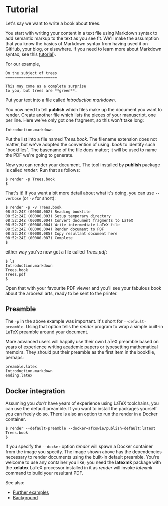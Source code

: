 Tutorial
========

Let's say we want to write a book about trees.

You start with writing your content in a text file using Markdown syntax to
add semantic markup to the text as you see fit. We'll make the assumption
that you know the basics of Markdown syntax from having used it on GitHub,
your blog, or elsewhere. If you need to learn more about Markdown syntax,
see this [tutorial](https://commonmark.org/help/)).

For our example,

```text
On the subject of trees
=======================

This may come as a complete surprise
to you, but trees are **green**.

```

Put your text into a file called _Introduction.markdown_.

You now need to tell **publish** which files make up the document you want
to render. Create another file which lists the pieces of your manuscript,
one per line. Here we've only got one fragment, so this won't take long:

```text
Introduction.markdown
```

Put the list into a file named _Trees.book_. The filename extension does
not matter, but we've adopted the convention of using _.book_ to identify
such "bookfiles". The basename of the file _does_ matter; it will be used
to name the PDF we're going to generate.

Now you can render your document. The tool installed by **publish** package
is called _render_. Run that as follows:

```shell
$ render -p Trees.book
$
```

That's it! If you want a bit more detail about what it's doing, you can use
`--verbose` (or `-v` for short):

```shell
$ render -p -v Trees.book
08:52:24Z (00000.002) Reading bookfile
08:52:24Z (00000.003) Setup temporary directory
08:52:24Z (00000.004) Convert document fragments to LaTeX
08:52:24Z (00000.004) Write intermediate LaTeX file
08:52:24Z (00000.004) Render document to PDF
08:52:24Z (00000.085) Copy resultant document here
08:52:24Z (00000.087) Complete
$
```

either way you've now got a file called _Trees.pdf_:

```
$ ls
Introduction.markdown
Trees.book
Trees.pdf
$
```

Open that with your favourite PDF viewer and you'll see your fabulous book
about the arboreal arts, ready to be sent to the printer.

Preamble
--------

The `-p` in the above example was important. It's short for
`--default-preamble`. Using that option tells the _render_ program to wrap
a simple built-in LaTeX preamble around your document. 

More advanced users will happily use their own LaTeX preamble based on
years of experience writing academic papers or typesetting mathematical
memoirs. They should put their preamble as the first item in the bookfile,
perhaps:

```
preamble.latex
Introduction.markdown
ending.latex
```

Docker integration
------------------

Assuming you _don't_ have years of experience using LaTeX toolchains, you
can use the default preamble. If you want to install the packages yourself
you can freely do so. There is also an option to run the render in a
Docker container.

```shell
$ render --default-preamble --docker=afcowie/publish-default:latest Trees.book
$
```

If you specify the `--docker` option _render_ will spawn a Docker container
from the image you specify. The image shown above has the dependencies
necessary to render documents using the built-in default preamble. You're
welcome to use any container you like; you need the **latexmk** package
with the **xelatex** LaTeX processor installed in it as _render_ will
invoke _latexmk_ command to build your resultant PDF.

See also:

 - [Further examples](doc/Examples.markdown)
 - [Background](README.markdown)
